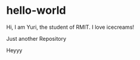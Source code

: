 # hello-world

Hi,
I am Yuri, the student of RMIT. I love icecreams! 


Just another Repository

Heyyy
